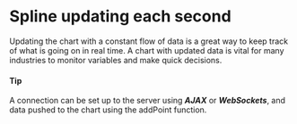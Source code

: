 # Spline updating each second
Updating the chart with a constant flow of data is a great way to keep track of what is going on in real time. A chart with updated data is vital for many industries to monitor variables and make quick decisions. 

####  Tip
A connection can be set up to the server using ***AJAX*** or ***WebSockets***, and data pushed to the chart using the addPoint function.
